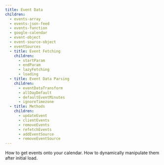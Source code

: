 ```yaml
---
title: Event Data
children:
  - events-array
  - events-json-feed
  - events-function
  - google-calendar
  - event-object
  - event-source-object
  - eventSources
  - title: Event Fetching
    children:
      - startParam
      - endParam
      - lazyFetching
      - loading
  - title: Event Data Parsing
    children:
      - eventDataTransform
      - allDayDefault
      - defaultEventMinutes
      - ignoreTimezone
  - title: Methods
    children:
      - updateEvent
      - clientEvents
      - removeEvents
      - refetchEvents
      - addEventSource
      - removeEventSource
---
```


How to get events onto your calendar. How to dynamically manipulate them after initial load.
